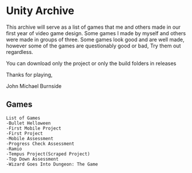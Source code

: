 # Unity Archive

This archive will serve as a list of games that me and others made in our first year of video game design. Some games I made by myself and others were made in groups of three. Some games look good and are well made, however some of the games are questionably good or bad, Try them out regardless.

You can download only the project or only the build folders in releases

Thanks for playing,

John Michael Burnside

## Games
```List of Games
List of Games
-Bullet Helloween
-First Mobile Project
-First Project
-Mobile Assessment
-Progress Check Assessment
-Ramio
-Tempus Project(Scraped Project)
-Top Down Assessment
-Wizard Goes Into Dungeon: The Game
```
